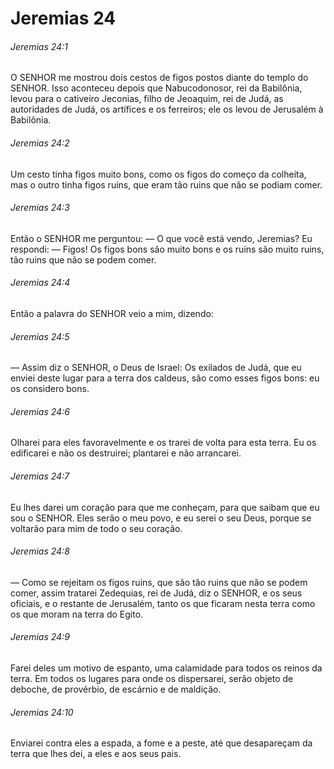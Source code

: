 # Jeremias 24

###### Jeremias 24:1

O SENHOR me mostrou dois cestos de figos postos diante do templo do SENHOR. Isso aconteceu depois que Nabucodonosor, rei da Babilônia, levou para o cativeiro Jeconias, filho de Jeoaquim, rei de Judá, as autoridades de Judá, os artífices e os ferreiros; ele os levou de Jerusalém à Babilônia.

###### Jeremias 24:2

Um cesto tinha figos muito bons, como os figos do começo da colheita, mas o outro tinha figos ruins, que eram tão ruins que não se podiam comer.

###### Jeremias 24:3

Então o SENHOR me perguntou: — O que você está vendo, Jeremias? Eu respondi: — Figos! Os figos bons são muito bons e os ruins são muito ruins, tão ruins que não se podem comer.

###### Jeremias 24:4

Então a palavra do SENHOR veio a mim, dizendo:

###### Jeremias 24:5

— Assim diz o SENHOR, o Deus de Israel: Os exilados de Judá, que eu enviei deste lugar para a terra dos caldeus, são como esses figos bons: eu os considero bons.

###### Jeremias 24:6

Olharei para eles favoravelmente e os trarei de volta para esta terra. Eu os edificarei e não os destruirei; plantarei e não arrancarei.

###### Jeremias 24:7

Eu lhes darei um coração para que me conheçam, para que saibam que eu sou o SENHOR. Eles serão o meu povo, e eu serei o seu Deus, porque se voltarão para mim de todo o seu coração.

###### Jeremias 24:8

— Como se rejeitam os figos ruins, que são tão ruins que não se podem comer, assim tratarei Zedequias, rei de Judá, diz o SENHOR, e os seus oficiais, e o restante de Jerusalém, tanto os que ficaram nesta terra como os que moram na terra do Egito.

###### Jeremias 24:9

Farei deles um motivo de espanto, uma calamidade para todos os reinos da terra. Em todos os lugares para onde os dispersarei, serão objeto de deboche, de provérbio, de escárnio e de maldição.

###### Jeremias 24:10

Enviarei contra eles a espada, a fome e a peste, até que desapareçam da terra que lhes dei, a eles e aos seus pais.

